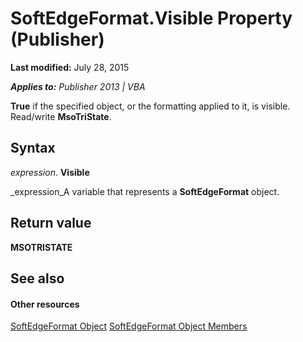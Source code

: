 
# SoftEdgeFormat.Visible Property (Publisher)

 **Last modified:** July 28, 2015

 _**Applies to:** Publisher 2013 | VBA_

 **True** if the specified object, or the formatting applied to it, is visible. Read/write **MsoTriState**.


## Syntax

 _expression_. **Visible**

 _expression_A variable that represents a  **SoftEdgeFormat** object.


## Return value

 **MSOTRISTATE**


## See also


#### Other resources


 [SoftEdgeFormat Object](c14a02e0-8af2-55c3-1e22-78d60e1213f0.md)
 [SoftEdgeFormat Object Members](9cd0fb12-33e1-2caf-bed3-53b199a7e77b.md)
